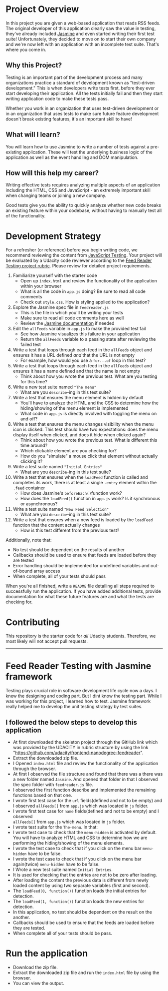 # Project Overview

In this project you are given a web-based application that reads RSS feeds. The original developer of this application clearly saw the value in testing, they've already included [Jasmine](http://jasmine.github.io/) and even started writing their first test suite! Unfortunately, they decided to move on to start their own company and we're now left with an application with an incomplete test suite. That's where you come in.

## Why this Project?

Testing is an important part of the development process and many organizations practice a standard of development known as "test-driven development." This is when developers write tests first, before they ever start developing their application. All the tests initially fail and then they start writing application code to make these tests pass.

Whether you work in an organization that uses test-driven development or in an organization that uses tests to make sure future feature development doesn't break existing features, it's an important skill to have!

## What will I learn?

You will learn how to use Jasmine to write a number of tests against a pre-existing application. These will test the underlying business logic of the application as well as the event handling and DOM manipulation.

## How will this help my career?

Writing effective tests requires analyzing multiple aspects of an application including the HTML, CSS and JavaScript - an extremely important skill when changing teams or joining a new company.

Good tests give you the ability to quickly analyze whether new code breaks an existing feature within your codebase, without having to manually test all of the functionality.

# Development Strategy

For a refresher (or reference) before you begin writing code, we recommend reviewing the content from [JavaScript Testing](https://www.udacity.com/course/javascript-testing--ud549). Your project will be evaluated by a Udacity code reviewer according to the [Feed Reader Testing project rubric](https://review.udacity.com/#!/rubrics/18/view). Please review for detailed project requirements.

1.  Familiarize yourself with the starter code
    -   Open up `index.html` and review the functionality of the application within your browser
    -   What is all the code in `app.js` doing? Be sure to read all code comments
    -   Check out `style.css`. How is styling applied to the application?
2.  Explore the Jasmine spec file in `feedreader.js`
    -   This is the file in which you'll be writing your tests
    -   Make sure to read all code comments here as well
    -   Review the [Jasmine documentation](http://jasmine.github.io) if needed
3.  Edit the `allFeeds` variable in `app.js` to make the provided test fail
    -   See how Jasmine visualizes this failure in your application
    -   Return the `allFeeds` variable to a passing state after reviewing the failed test
4.  Write a test that loops through each feed in the `allFeeds` object and ensures it has a URL defined _and_ that the URL is not empty
    -   For example, how would you use a `for...of` loop in this test?
5.  Write a test that loops through each feed in the `allFeeds` object and ensures it has a name defined and that the name is not empty
    -   Think about how you wrote the previous test. What are you testing for this time?
6.  Write a new test suite named `"The menu"`
    -   What are you `describe`-ing in this test suite?
7.  Write a test that ensures the menu element is hidden by default
    -   You'll have to analyze the HTML and the CSS to determine how the hiding/showing of the menu element is implemented
    -   What code in `app.js` is directly involved with toggling the menu on and off?
8.  Write a test that ensures the menu changes visibility when the menu icon is clicked. This test should have two expectations: does the menu display itself when clicked, and does it hide when clicked again?
    -   Think about how you wrote the previous test. What is different this time around?
    -   Which clickable element are you checking for?
    -   How do you "simulate" a mouse click that element without actually clicking it?
9.  Write a test suite named `"Initial Entries"`
    -   What are you `describe`-ing in this test suite?
10. Write a test that ensures when the `loadFeed` function is called and completes its work, there is at least a single `.entry` element within the `.feed` container
    -   How does Jasmine's `beforeEach()`function work?
    -   How does the `loadFeed()` function in `app.js` work? Is it synchronous or asynchronous?
11. Write a test suite named `"New Feed Selection"`
    -   What are you `describe`-ing in this test suite?
12. Write a test that ensures when a new feed is loaded by the `loadFeed` function that the content actually changes
    -   How is this test different from the previous test?

Additionally, note that:

-   No test should be dependent on the results of another
-   Callbacks should be used to ensure that feeds are loaded before they are tested
-   Error handling should be implemented for undefined variables and out-of-bound array access
-   When complete, all of your tests should pass

When you're all finished, write a `README` file detailing all steps required to successfully run the application. If you have added additional tests, provide documentation for what these future features are and what the tests are checking for.

# Contributing

This repository is the starter code for _all_ Udacity students. Therefore, we most likely will not accept pull requests.

________________________________________

# Feed Reader Testing with Jasmine framework

Testing plays crucial role in software development life cycle now a days. I knew the designing and coding part. But I dint know the testing part. While I was working for this project, I learned how to test. Jasmine framework really helped me to develop the unit testing strategy by test suites.

## I followed the below steps to develop this application

-   At first downloaded the skeleton project through the GitHub link which was provided by the UDACITY in rubric structure by using the link "<https://github.com/udacity/frontend-nanodegree-feedreader>".
-   Extract the downloaded zip file.
-   I Opened `index.html` file and review the functionality of the application through the  browser.
-   At first I observed the file structure and found that there was a there was a new folder named `Jasmine`. And opened that folder in that I observed the spec folder with `feedreader.js` file.
-   I observed the first function describe and implemented the remaining functions based on that one.
-   I wrote first test case for the `url` fields(defined and not to be empty) and I observed `allFeeds[]` from  `app.js` which was located in `js` folder.
-   I wrote first test case for `name` fields(defined and not to be empty) and I observed  
    `allFeeds[]` from  `app.js` which was located in `js` folder.
-   I wrote test suite for the `The-menu`. In that:
-   I wrote test case to check that the `menu-hidden` is activated by default. You will have to analyze HTML and CSS to determine how we are performing the hiding/showing of the menu elements.
-   I wrote the test case to check that if you click on the menu bar `menu-hidden` have to be false.
-   I wrote the test case to check that if you click on the menu bar again(twice) `menu-hidden` have to be false.
-   I Wrote a new test suite named `Initial Entries`.
-   It is used for checking that the entries are not to be zero after loading.
-   After loading the content the previous data is different from newly loaded content by using two separate variables (first and second).
-   The `loadFeed(0, function())` function loads the initial entries for detection.
-   The `loadFeed(1, function())` function loads the new entries for detection.
-   In this application, no test should be dependent on the result on the another.
-   Callbacks should be used to ensure that the feeds are loaded before they are tested.
-   When complete all of your tests should be pass.

# Run the application

- Download the zip file.
- Extract the downloaded zip file and run the `index.html` file by using the browser.
- You can view the output.

